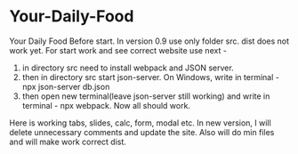 # Your-Daily-Food
Your Daily Food
Before start.
In version 0.9 use only folder src. dist does not work yet.
For start work and see correct website use next -
1) in directory src need to install webpack and JSON server.
2) then in directory src start json-server. On Windows, write in terminal -  npx json-server db.json
3) then open new terminal(leave json-server still working) and write in terminal - npx webpack.
Now all should work.

Here is working tabs, slides, calc, form, modal etc. In new version, I will delete unnecessary comments and update the site. Also will do min files and will make work correct dist.
